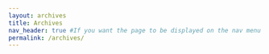 ```yaml
---
layout: archives
title: Archives
nav_header: true #If you want the page to be displayed on the nav menu on top of the site, leave "true" here. If not, you can leave it blank.
permalink: /archives/
---
```

